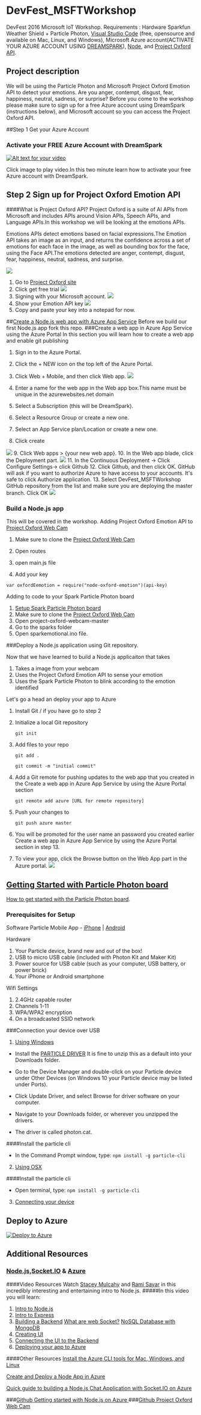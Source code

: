 # DevFest_MSFTWorkshop

DevFest 2016 Microsoft IoT Workshop. Requirements :  Hardware  Sparkfun Weather Shield + Particle Photon, [Visual Studio Code](https://code.visualstudio.com/Download) (free, opensource and available on Mac, Linux, and Windows),  Microsoft Azure account(ACTIVATE YOUR AZURE ACCOUNT USING [DREAMSPARK](https://www.dreamspark.com/Product/Product.aspx?productid=99)), [Node](https://nodejs.org/en/), and [Project Oxford API](https://www.projectoxford.ai/). 

## Project description 

We will be  using the  Particle Photon and Microsoft Project Oxford Emotion API to detect your emotions. Are you anger, contempt, disgust, fear, happiness, neutral, sadness, or surprise?  Before you come to the workshop please make sure to sign up for a free Azure account  using DreamSpark (instructions below), and  Microsoft account so you can access the Project Oxford API. 

##Step 1 Get your Azure Account 

### Activate your FREE Azure Account with DreamSpark 
[![Alt text for your video](http://www.gmlpu.org.uk/wp-content/uploads/2014/10/freestuff.jpg)](https://channel9.msdn.com/Series/Free-Cloud-for-Students/Activating-a-Free-Azure-DreamSpark-Subscription)

Click image to  play video.In this two minute learn how to activate your free Azure account with DreamSpark. 

## Step 2 Sign up for  Project Oxford Emotion API
####What is Project Oxford API?
Project Oxford is a suite of AI APIs from Microsoft and includes APIs around  Vision APIs, Speech APIs, and Language APIs.In this workshop we will be looking at the emotions APIs. 

Emotions APIs detect emotions based on facial expressions.The Emotion API takes an image as an input, and returns the confidence across a set of emotions for each face in the image, as well as bounding box for the face, using the Face API.The emotions detected are anger, contempt, disgust, fear, happiness, neutral, sadness, and surprise. 

![](http://marianaggaga.com/wp-content/uploads/2016/02/emotionapi.png)

1. Go to [Project Oxford site](https://www.projectoxford.ai/)
2. Click get free trial 
![](http://marianaggaga.com/wp-content/uploads/2016/02/start-trial-1.png)
3. Signing with your Microsoft account. 
![](http://marianaggaga.com/wp-content/uploads/2016/02/Microsoftaccount2.png)
4. Show your Emotion API key 
![](http://marianaggaga.com/wp-content/uploads/2016/02/getapikey.png)
5. Copy and paste your key into a notepad for now. 



##[Create a Node.js web app with Azure App Service](https://azure.microsoft.com/en-us/documentation/articles/web-sites-nodejs-develop-deploy-mac/)
Before we build our first Node.js app fork this repo.
###Create a web app in Azure App Service using the Azure Portal
In this section you will learn how to create a web app and enable git publishing 

1. Sign in to the Azure Portal.
2. Click the + NEW icon on the top left of the Azure Portal.
3. Click Web + Mobile, and then click Web app.
  ![](http://marianaggaga.com/wp-content/uploads/2016/02/webapp1.png)
4. Enter a name for the web app in the Web app box.This name must be unique in the azurewebsites.net domain 
5. Select a Subscription (this will be DreamSpark).
6. Select a Resource Group or create a new one.
7. Select an App Service plan/Location or create a new one.

8. Click create

 ![](http://marianaggaga.com/wp-content/uploads/2016/02/webapp2.png)
9. Click Web apps > {your new web app}.
10. In the Web app blade, click the Deployment part.
 ![](http://marianaggaga.com/wp-content/uploads/2016/02/webapp10.png)
11. In the Continuous Deployment -> Click Configure Settings-> click Github
12. Click Github, and then click OK. GitHub will  ask if you want to authorize Azure to have access to your accounts. It's safe to click Authorize application.
13. Select DevFest_MSFTWorkshop GitHub repository from the list and make sure you are deploying the master branch. Click OK 
 ![](https://cloud.githubusercontent.com/assets/3477155/9880464/bea7f6e4-5b99-11e5-9601-f7a6767e32ba.gif)

### Build a Node.js app
This will be covered in the workshop. 
Adding Project Oxford Emotion API to [Project Oxford Web Cam](https://github.com/bitchwhocodes/project-oxford-webcam)

1. Make sure to clone the [Project Oxford Web Cam](https://github.com/bitchwhocodes/project-oxford-webcam)

2. Open routes

3. open main.js file

4. Add your key 

`var oxfordEemotion = require("node-oxford-emotion")(api-key)`

Adding to code to your Spark  Particle Photon board 

1. [Setup Spark Particle Photon board ](https://github.com/LadyNaggaga/DevFest_MSFTWorkshop/blob/master/README.md#getting-started-with-particle-photon-board)
2. Make sure to clone the [Project Oxford Web Cam](https://github.com/bitchwhocodes/project-oxford-webcam)
3. Open project-oxford-webcam-master
4. Go to the sparks folder 
5. Open sparkemotional.ino file.


###Deploy a Node.js application using Git repository.

Now that we have learned to build a Node.js applicaiton that takes

1. Takes a image from your webcam 
2. Uses the Project Oxford Emotion API to sense your emotion
3. Uses the Spark Particle Photon to blink according to the emotion identified 

Let's go a head an deploy your app to Azure 

1. Install Git / if you have go to step 2 
2. Initialize a local Git repository

   `git init`
 
3. Add files to your repo

   `git add .`
   
   `git commit -m "initial commit"`

4. Add a Git remote for pushing updates to the web app that you created in the Create a web app in Azure App Service by using the Azure Portal section

   `git remote add azure [URL for remote repository]`
 
5. Push your changes to 

   `git push azure master`

6. You will be promoted for the user name an password you created earlier Create a web app in Azure App Service by using the Azure Portal section in step 13.
7. To view your app, click the Browse button on the Web App part in the Azure portal.
![](http://marianaggaga.com/wp-content/uploads/2016/02/browse.png)

## [Getting Started with Particle Photon board](https://docs.particle.io/guide/getting-started/connect/photon/)

[How to get started with the Particle Photon board](https://docs.particle.io/guide/getting-started/start/photon/). 

### Prerequisites for Setup
Software Particle Mobile App - [iPhone](https://itunes.apple.com/us/app/particle-build-photon-electron/id991459054?ls=1&mt=8) | [Android](https://play.google.com/store/apps/details?id=io.particle.android.app)

Hardware

1. Your Particle device, brand new and out of the box!
2. USB to micro USB cable (included with Photon Kit and Maker Kit)
3. Power source for USB cable (such as your computer, USB battery, or power brick)
4. Your iPhone or Android smartphone

Wifi Settings

1. 2.4GHz capable router
2. Channels 1-11
3. WPA/WPA2 encryption
4. On a broadcasted SSID network

###Connection your device over USB 

1. [Using Windows](https://docs.particle.io/guide/getting-started/connect/photon/#using-windows)

 - Install the [PARTICLE DRIVER](https://s3.amazonaws.com/spark-website/Particle.zip) It is fine to unzip this as a default into your     Downloads folder.
 
 - Go to the Device Manager and double-click on your Particle device under Other Devices (on Windows 10 your Particle device may be listed under Ports).
 
 - Click Update Driver, and select Browse for driver software on your computer.
 
 - Navigate to your Downloads folder, or wherever you unzipped the drivers.
 
 - The driver is called photon.cat.
 
 ####Install the particle cli

  - In the Command Prompt window, type: `npm install -g particle-cli`

 
2. [Using OSX](https://docs.particle.io/guide/getting-started/connect/photon/#using-osx)

####Install the particle cli

  - Open terminal, type: `npm install -g particle-cli`
  
3. [Connecting your device](https://docs.particle.io/guide/getting-started/connect/photon/#connecting-your-device) 

## Deploy to Azure
[![Deploy to Azure](http://azuredeploy.net/deploybutton.png)](https://azuredeploy.net/)

## Additional Resources 
### [Node.js](https://nodejs.org/en/),[Socket.IO](http://socket.io/) & [Azure](https://www.dreamspark.com/Product/Product.aspx?productid=99)
####Video Resources 
Watch [Stacey Mulcahy]( https://twitter.com/bitchwhocodes) and [Rami Sayar]( https://twitter.com/ramisayar) in this incredibly interesting and entertaining intro to Node.js. 
#####In this video you will learn:
1. [Intro to Node.js ]( https://mva.microsoft.com/en-US/training-courses/building-apps-with-nodejs-jump-start-8422?l=CePazYKz_5504984382)
2. [Intro to Express](https://mva.microsoft.com/en-US/training-courses/building-apps-with-nodejs-jump-start-8422?l=hPPfQZKz_4404984382)
3. [Building a Backend]( https://mva.microsoft.com/en-US/training-courses/building-apps-with-nodejs-jump-start-8422?l=cyMHmZKz_4304984382) 
    [What are web Socket?]( https://mva.microsoft.com/en-US/training-courses/building-apps-with-nodejs-jump-start-8422?l=cyMHmZKz_4304984382)
  [NoSQL Database with MongoDB]( https://mva.microsoft.com/en-US/training-courses/building-apps-with-nodejs-jump-start-8422?l=cyMHmZKz_4304984382)
4. [Creating UI]( https://mva.microsoft.com/en-US/training-courses/building-apps-with-nodejs-jump-start-8422?l=jJXdHaKz_5804984382)
5. [Connecting the UI to the Backend ]( https://mva.microsoft.com/en-US/training-courses/building-apps-with-nodejs-jump-start-8422?l=1nDCeaKz_504984382)
6. [Deploying your app to Azure ]( https://mva.microsoft.com/en-US/training-courses/building-apps-with-nodejs-jump-start-8422?l=xK3w2aKz_9304984382)

####Other Resources 
[Install the Azure CLI tools for Mac, Windows, and Linux](http://blogs.msdn.com/b/cdndevs/archive/2014/09/11/a-chatroom-for-all-part-2-welcome-to-express-with-node-js-and-azure.aspx)

[Create and Deploy a Node App in Azure](https://azure.microsoft.com/en-us/documentation/articles/web-sites-nodejs-develop-deploy-mac/)

[Quick guide to building a Node.js Chat Application with Socket.IO on Azure ](https://azure.microsoft.com/en-us/documentation/articles/cloud-services-nodejs-chat-app-socketio/)

###[Github Getting started with Node.js on Azure ](https://github.com/sayar/NodeMVA)
###[Github Project Oxford Web Cam  ](https://github.com/bitchwhocodes/project-oxford-webcam)   

